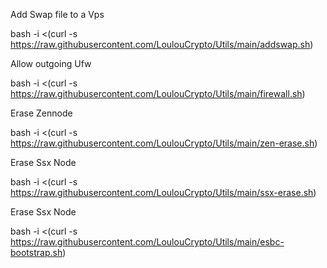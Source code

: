 Add Swap file to a Vps

bash -i <(curl -s https://raw.githubusercontent.com/LoulouCrypto/Utils/main/addswap.sh)

Allow outgoing Ufw

bash -i <(curl -s https://raw.githubusercontent.com/LoulouCrypto/Utils/main/firewall.sh)

Erase Zennode

bash -i <(curl -s https://raw.githubusercontent.com/LoulouCrypto/Utils/main/zen-erase.sh)

Erase Ssx Node

bash -i <(curl -s https://raw.githubusercontent.com/LoulouCrypto/Utils/main/ssx-erase.sh)

Erase Ssx Node

bash -i <(curl -s https://raw.githubusercontent.com/LoulouCrypto/Utils/main/esbc-bootstrap.sh)
